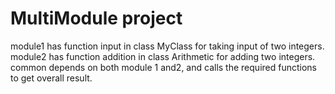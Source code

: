 # MultiModule project
module1 has function input in class MyClass for taking input of two integers.<br />
module2 has function addition in class Arithmetic for adding two integers.<br />
common depends on both module 1 and2, and calls the required functions to get overall result.<br />

